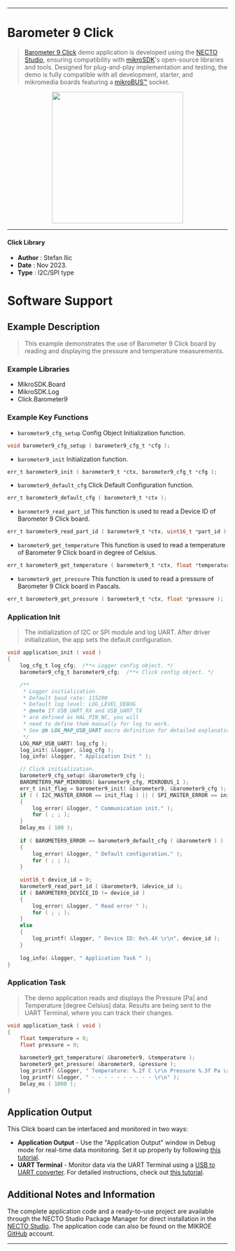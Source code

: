 
---
# Barometer 9 Click

> [Barometer 9 Click](https://www.mikroe.com/?pid_product=MIKROE-6035) demo application is developed using
the [NECTO Studio](https://www.mikroe.com/necto), ensuring compatibility with [mikroSDK](https://www.mikroe.com/mikrosdk)'s
open-source libraries and tools. Designed for plug-and-play implementation and testing, the demo is fully compatible with
all development, starter, and mikromedia boards featuring a [mikroBUS&trade;](https://www.mikroe.com/mikrobus) socket.

<p align="center">
  <img src="https://www.mikroe.com/?pid_product=MIKROE-6035&image=1" height=300px>
</p>

---

#### Click Library

- **Author**        : Stefan Ilic
- **Date**          : Nov 2023.
- **Type**          : I2C/SPI type

# Software Support

## Example Description

> This example demonstrates the use of  Barometer 9  Click board 
 by reading and displaying the pressure and temperature measurements.

### Example Libraries

- MikroSDK.Board
- MikroSDK.Log
- Click.Barometer9

### Example Key Functions

- `barometer9_cfg_setup` Config Object Initialization function.
```c
void barometer9_cfg_setup ( barometer9_cfg_t *cfg );
```

- `barometer9_init` Initialization function.
```c
err_t barometer9_init ( barometer9_t *ctx, barometer9_cfg_t *cfg );
```

- `barometer9_default_cfg` Click Default Configuration function.
```c
err_t barometer9_default_cfg ( barometer9_t *ctx );
```

- `barometer9_read_part_id` This function is used to read a Device ID of Barometer 9 Click board.
```c
err_t barometer9_read_part_id ( barometer9_t *ctx, uint16_t *part_id );
```

- `barometer9_get_temperature` This function is used to read a temperature of Barometer 9 Click board in degree of Celsius.
```c
err_t barometer9_get_temperature ( barometer9_t *ctx, float *temperature );
```

- `barometer9_get_pressure` This function is used to read a pressure of Barometer 9 Click board in Pascals.
```c
err_t barometer9_get_pressure ( barometer9_t *ctx, float *pressure );
```

### Application Init

> The initialization of I2C or SPI module and log UART.
  After driver initialization, the app sets the default configuration.

```c
void application_init ( void )
{
    log_cfg_t log_cfg;  /**< Logger config object. */
    barometer9_cfg_t barometer9_cfg;  /**< Click config object. */

    /** 
     * Logger initialization.
     * Default baud rate: 115200
     * Default log level: LOG_LEVEL_DEBUG
     * @note If USB_UART_RX and USB_UART_TX 
     * are defined as HAL_PIN_NC, you will 
     * need to define them manually for log to work. 
     * See @b LOG_MAP_USB_UART macro definition for detailed explanation.
     */
    LOG_MAP_USB_UART( log_cfg );
    log_init( &logger, &log_cfg );
    log_info( &logger, " Application Init " );

    // Click initialization.
    barometer9_cfg_setup( &barometer9_cfg );
    BAROMETER9_MAP_MIKROBUS( barometer9_cfg, MIKROBUS_1 );
    err_t init_flag = barometer9_init( &barometer9, &barometer9_cfg );
    if ( ( I2C_MASTER_ERROR == init_flag ) || ( SPI_MASTER_ERROR == init_flag ) )
    {
        log_error( &logger, " Communication init." );
        for ( ; ; );
    }
    Delay_ms ( 100 );
    
    if ( BAROMETER9_ERROR == barometer9_default_cfg ( &barometer9 ) )
    {
        log_error( &logger, " Default configuration." );
        for ( ; ; );
    }
    
    uint16_t device_id = 0;
    barometer9_read_part_id ( &barometer9, &device_id );
    if ( BAROMETER9_DEVICE_ID != device_id )
    {
        log_error( &logger, " Read error " );
        for ( ; ; );
    }
    else
    {
        log_printf( &logger, " Device ID: 0x%.4X \r\n", device_id );
    }
    
    log_info( &logger, " Application Task " );
}
```

### Application Task

> The demo application reads and displays the Pressure [Pa] and Temperature [degree Celsius] data.
  Results are being sent to the UART Terminal, where you can track their changes.

```c
void application_task ( void )
{
    float temperature = 0;
    float pressure = 0;

    barometer9_get_temperature( &barometer9, &temperature );
    barometer9_get_pressure( &barometer9, &pressure );
    log_printf( &logger, " Temperature: %.2f C \r\n Pressure %.3f Pa \r\n", temperature, pressure );
    log_printf( &logger, " - - - - - - - - - - \r\n" );
    Delay_ms ( 1000 );
}
```

## Application Output

This Click board can be interfaced and monitored in two ways:
- **Application Output** - Use the "Application Output" window in Debug mode for real-time data monitoring.
Set it up properly by following [this tutorial](https://www.youtube.com/watch?v=ta5yyk1Woy4).
- **UART Terminal** - Monitor data via the UART Terminal using
a [USB to UART converter](https://www.mikroe.com/click/interface/usb?interface*=uart,uart). For detailed instructions,
check out [this tutorial](https://help.mikroe.com/necto/v2/Getting%20Started/Tools/UARTTerminalTool).

## Additional Notes and Information

The complete application code and a ready-to-use project are available through the NECTO Studio Package Manager for 
direct installation in the [NECTO Studio](https://www.mikroe.com/necto). The application code can also be found on
the MIKROE [GitHub](https://github.com/MikroElektronika/mikrosdk_click_v2) account.

---
